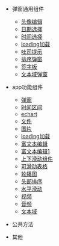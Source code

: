 
- 弹窗通用组件
  - [头像编辑](app/avatarModify)
  - [日期选择](app/calendar)
  - [时间选择](app/datetimePicker)
  - [loading加载](app/loading)
  - [吐司提示](app/toast)
  - [排序弹窗](app/sortSheet)
  - [签字板](app/writepad)
  - [文本域弹窗](app/xgjInput)
  
- app功能组件
  
  - [弹窗](components/actionSheet)
  - [时间区间](components/dateBar)
  - [echart](components/echarts)
  - [文件](components/file)
  - [图片](components/img)
  - [loading加载](components/loading)
  - [富文本编辑](components/multipleInput)
  - [富文本编辑1](components/richTextArea)
  - [上下滑动组件](components/scroller)
  - [可滑动表格](components/scrollerTable)
  - [轮播图](components/slider)
  - [头部排序](components/sortSheet)
  - [水平滑动](components/swiper)
  - [视频](components/videoComp)
  - [音频](components/voice)
  - [文本域](components/textarea)
   
- 公共方法
- 其他
